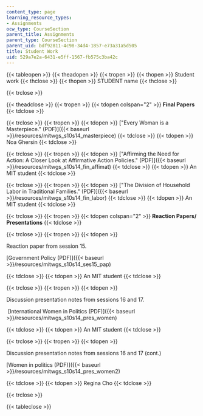 ```yaml
---
content_type: page
learning_resource_types:
- Assignments
ocw_type: CourseSection
parent_title: Assignments
parent_type: CourseSection
parent_uid: bdf92811-4c98-34d4-1857-e73a31a5d505
title: Student Work
uid: 529a7e2a-6431-e5ff-1567-fb575c3ba42c
---
```


{{< tableopen >}}
{{< theadopen >}}
{{< tropen >}}
{{< thopen >}}
Student work
{{< thclose >}}
{{< thopen >}}
STUDENT name
{{< thclose >}}

{{< trclose >}}

{{< theadclose >}}
{{< tropen >}}
{{< tdopen colspan="2" >}}
**Final Papers**
{{< tdclose >}}

{{< trclose >}}
{{< tropen >}}
{{< tdopen >}}
["Every Woman is a Masterpiece." (PDF)]({{< baseurl >}}/resources/mitwgs_s10s14_masterpiece)
{{< tdclose >}}
{{< tdopen >}}
Noa Ghersin
{{< tdclose >}}

{{< trclose >}}
{{< tropen >}}
{{< tdopen >}}
["Affirming the Need for Action: A Closer Look at Affirmative Action Policies." (PDF)]({{< baseurl >}}/resources/mitwgs_s10s14_fin_affimat)
{{< tdclose >}}
{{< tdopen >}}
An MIT student
{{< tdclose >}}

{{< trclose >}}
{{< tropen >}}
{{< tdopen >}}
["The Division of Household Labor in Traditional Families." (PDF)]({{< baseurl >}}/resources/mitwgs_s10s14_fin_labor)
{{< tdclose >}}
{{< tdopen >}}
An MIT student
{{< tdclose >}}

{{< trclose >}}
{{< tropen >}}
{{< tdopen colspan="2" >}}
**Reaction Papers/ Presentations**
{{< tdclose >}}

{{< trclose >}}
{{< tropen >}}
{{< tdopen >}}


Reaction paper from session 15.

[Government Policy (PDF)]({{< baseurl >}}/resources/mitwgs_s10s14_ses15_pap)


{{< tdclose >}}
{{< tdopen >}}
An MIT student
{{< tdclose >}}

{{< trclose >}}
{{< tropen >}}
{{< tdopen >}}


Discussion presentation notes from sessions 16 and 17. 

 [International Women in Politics (PDF)]({{< baseurl >}}/resources/mitwgs_s10s14_pres_women)


{{< tdclose >}}
{{< tdopen >}}
An MIT student
{{< tdclose >}}

{{< trclose >}}
{{< tropen >}}
{{< tdopen >}}


Discussion presentation notes from sessions 16 and 17 (cont.)

[Women in politics (PDF)]({{< baseurl >}}/resources/mitwgs_s10s14_pres_women2)


{{< tdclose >}}
{{< tdopen >}}
Regina Cho
{{< tdclose >}}

{{< trclose >}}

{{< tableclose >}}